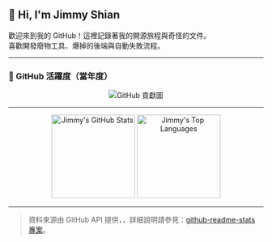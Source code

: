 <!--
## Hi there 👋

**jimmy-shian/jimmy-shian** is a ✨ _special_ ✨ repository because its `README.md` (this file) appears on your GitHub profile.

Here are some ideas to get you started:

- 🔭 I’m currently working on ...
- 🌱 I’m currently learning ...
- 👯 I’m looking to collaborate on ...
- 🤔 I’m looking for help with ...
- 💬 Ask me about ...
- 📫 How to reach me: ...
- 😄 Pronouns: ...
- ⚡ Fun fact: ...
-->

## 👋 Hi, I'm Jimmy Shian

歡迎來到我的 GitHub！這裡記錄著我的開源旅程與奇怪的文件。  
喜歡開發廢物工具、爆掉的後端與自動失敗流程。

---

### 🚀 GitHub 活躍度（當年度）
<div align="center">
  <img src="https://ghchart.rshah.org/jimmy-shian" alt="GitHub 貢獻圖" />
</div>

---

<div align="center">
  <img src="https://github-readme-stats.vercel.app/api?username=jimmy-shian&theme=catppuccin_latte&rank_icon=github&disable_animations=false" alt="Jimmy's GitHub Stats" height="165" />
<img src="https://github-readme-stats.vercel.app/api/top-langs/?username=jimmy-shian&layout=compact&exclude_repo=novel&hide=Jupyter%20Notebook&disable_animations=false" alt="Jimmy's Top Languages" height="165" />
</div>

---

> 資料來源由 GitHub API 提供，，詳細說明請參見：[github-readme-stats 專案](https://github.com/anuraghazra/github-readme-stats/tree/master?tab=readme-ov-file)。
